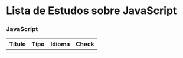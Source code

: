 # Lista de Estudos sobre JavaScript

### JavaScript
 Título | Tipo  | Idioma | Check
------- | ------  | ------ | ------
| | | |
